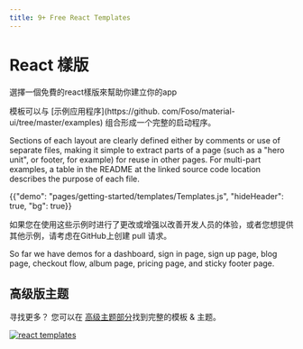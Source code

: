 ```yaml
---
title: 9+ Free React Templates
---
```


# React 樣版

<p class="description">選擇一個免費的react樣版來幫助你建立你的app</p>

模板可以与 [示例应用程序](https://github. com/Foso/material-ui/tree/master/examples) 组合形成一个完整的启动程序。

Sections of each layout are clearly defined either by comments or use of separate files, making it simple to extract parts of a page (such as a "hero unit", or footer, for example) for reuse in other pages. For multi-part examples, a table in the README at the linked source code location describes the purpose of each file.

{{"demo": "pages/getting-started/templates/Templates.js", "hideHeader": true, "bg": true}}

如果您在使用这些示例时进行了更改或增强以改善开发人员的体验，或者您想提供其他示例，请考虑在GitHub</a>上创建 pull 请求。</p> 

So far we have demos for a dashboard, sign in page, sign up page, blog page, checkout flow, album page, pricing page, and sticky footer page.

## 高级版主题

寻找更多？ 您可以在 <a href="https://themes.material-ui.com/" data-ga-event-category="premium-themes" data-ga-event-action="click" data-ga-event-label="templates-link">高级主题部分</a>找到完整的模板 & 主题。

<a href="https://themes.material-ui.com/" data-ga-event-category="premium-themes" data-ga-event-action="click" data-ga-event-label="templates-image"><img src="/static/images/themes-light.jpg" alt="react templates" /></a>
